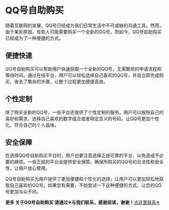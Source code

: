 # QQ号自助购买

随着互联网的发展，QQ号已经成为我们日常生活中不可或缺的沟通工具。然而，由于某些原因，有些人可能需要购买一个全新的QQ号。而如今，QQ号自助购买已经成为了一种便捷的方式。

## 便捷快速

QQ号自助购买可以帮助用户快速获取一个全新的QQ号，无需繁琐的申请流程和等待时间。通过在线平台，用户可以轻松选择自己喜欢的QQ号，并且立即完成购买，省去了繁杂的步骤，让整个过程更加便捷高效。

## 个性定制

除了购买全新的QQ号，一些平台还提供了个性定制的服务。用户可以按照自己的喜好和需求，选择自己喜欢的数字组合或者特定含义的号码，让QQ号更加个性化，符合自己的个人品味。

## 安全保障

在选择QQ号自助购买平台时，用户也要注意选择正规可靠的平台，以免造成不必要的麻烦。一些正规的平台会提供安全保障，确保所购买的QQ号的合法性和安全性，让用户放心使用。

QQ号自助购买为用户提供了更加便捷和个性化的选择，让用户可以更加轻松地获取自己喜欢的QQ号。如果您有需要，不妨尝试一下这种便捷的方式，让您的QQ号更加与众不同。

**更多 关于QQ号自助购买 请通过✈与我们联系，感谢阅读，谢谢！**[点这里联系✈](https://w.k02.cc)